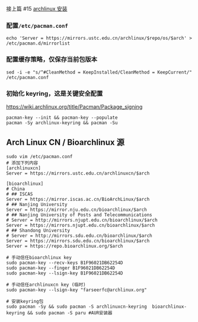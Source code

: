 接上篇 #15  [archlinux 安装](https://blog.00002000.xyz/post/15.html) 

### 配置`/etc/pacman.conf`
```shell
echo 'Server = https://mirrors.ustc.edu.cn/archlinux/$repo/os/$arch' > /etc/pacman.d/mirrorlist
```
### 配置缓存策略，仅保存当前包版本
```shell
sed -i -e "s/^#CleanMethod = KeepInstalled/CleanMethod = KeepCurrent/" /etc/pacman.conf
```
### 初始化 keyring，这是关键安全配置

https://wiki.archlinux.org/title/Pacman/Package_signing

```shell
pacman-key --init && pacman-key --populate
pacman -Sy archlinux-keyring && pacman -Su
```
## Arch Linux CN / Bioarchlinux 源
```shell
sudo vim /etc/pacman.conf 
# 添加下列内容
[archlinuxcn]
Server = https://mirrors.ustc.edu.cn/archlinuxcn/$arch

[bioarchlinux]
# China
# ## ISCAS
Server = https://mirror.iscas.ac.cn/BioArchLinux/$arch
# ## Nanjing University
Server = https://mirror.nju.edu.cn/bioarchlinux/$arch
# ## Nanjing University of Posts and Telecommunications
# Server = http://mirrors.njupt.edu.cn/bioarchlinux/$arch
Server = https://mirrors.njupt.edu.cn/bioarchlinux/$arch
# ## Shandong University
# Server = http://mirrors.sdu.edu.cn/bioarchlinux/$arch
Server = https://mirrors.sdu.edu.cn/bioarchlinux/$arch
Server = https://repo.bioarchlinux.org/$arch

# 手动信任bioarchlinux key
sudo pacman-key --recv-keys B1F96021DB62254D
sudo pacman-key --finger B1F96021DB62254D
sudo pacman-key --lsign-key B1F96021DB62254D

# 手动信任archlinuxcn key (临时)
sudo pacman-key --lsign-key "farseerfc@archlinux.org"

# 安装keyring包
sudo pacman -Sy && sudo pacman -S archlinuxcn-keyring  bioarchlinux-keyring && sudo pacman -S paru #AUR安装器
```

<!-- ##{"timestamp":1682524800}## -->